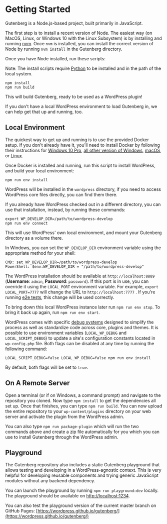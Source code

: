 # Getting Started

Gutenberg is a Node.js-based project, built primarily in JavaScript.

The first step is to install a recent version of Node. The easiest way (on MacOS, Linux, or Windows 10 with the Linux Subsystem) is by installing and running [nvm]. Once `nvm` is installed, you can install the correct version of Node by running `nvm install` in the Gutenberg directory.

Once you have Node installed, run these scripts:

Note: The install scripts require [Python](https://www.python.org/) to be installed and in the path of the local system.

```
npm install
npm run build
```

This will build Gutenberg, ready to be used as a WordPress plugin!

If you don't have a local WordPress environment to load Gutenberg in, we can help get that up and running, too.

## Local Environment

The quickest way to get up and running is to use the provided Docker setup. If you don't already have it, you'll need to install Docker by following their instructions for [Windows 10 Pro](https://docs.docker.com/docker-for-windows/install/), [all other version of Windows](https://docs.docker.com/toolbox/toolbox_install_windows/), [macOS](https://docs.docker.com/docker-for-mac/install/), or [Linux](https://docs.docker.com/v17.12/install/linux/docker-ce/ubuntu/#install-using-the-convenience-script).

Once Docker is installed and running, run this script to install WordPress, and build your local environment:

```
npm run env install
```

WordPress will be installed in the `wordpress` directory, if you need to access WordPress core files directly, you can find them there.

If you already have WordPress checked out in a different directory, you can use that installation, instead, by running these commands:

```
export WP_DEVELOP_DIR=/path/to/wordpress-develop
npm run env connect
```

This will use WordPress' own local environment, and mount your Gutenberg directory as a volume there.

In Windows, you can set the `WP_DEVELOP_DIR` environment variable using the appropriate method for your shell:

    CMD: set WP_DEVELOP_DIR=/path/to/wordpress-develop
    PowerShell: $env:WP_DEVELOP_DIR = "/path/to/wordpress-develop"

The WordPress installation should be available at `http://localhost:8889` (**Username**: `admin`, **Password**: `password`).
If this port is in use, you can override it using the `LOCAL_PORT` environment variable. For example, `export LOCAL_PORT=7777` will change the URL to `http://localhost:7777` . If you're running [e2e tests](/docs/contributors/testing-overview.md#end-to-end-testing), this change will be used correctly.

To bring down this local WordPress instance later run `npm run env stop`. To bring it back up again, run `npm run env start`.

WordPress comes with specific [debug systems](https://wordpress.org/support/article/debugging-in-wordpress/) designed to simplify the process as well as standardize code across core, plugins and themes. It is possible to use environment variables (`LOCAL_WP_DEBUG` and `LOCAL_SCRIPT_DEBUG`) to update a site's configuration constants located in `wp-config.php` file. Both flags can be disabled at any time by running the following command:
```
LOCAL_SCRIPT_DEBUG=false LOCAL_WP_DEBUG=false npm run env install
```
By default, both flags will be set to `true`.

## On A Remote Server

Open a terminal (or if on Windows, a command prompt) and navigate to the repository you cloned. Now type `npm install` to get the dependencies all set up. Once that finishes, you can type `npm run build`. You can now upload the entire repository to your `wp-content/plugins` directory on your web server and activate the plugin from the WordPress admin.

You can also type `npm run package-plugin` which will run the two commands above and create a zip file automatically for you which you can use to install Gutenberg through the WordPress admin.

[npm]: https://www.npmjs.com/
[nvm]: https://github.com/creationix/nvm

## Playground

The Gutenberg repository also includes a static Gutenberg playground that allows testing and developing in a WordPress-agnostic context. This is very helpful for developing reusable components and trying generic JavaScript modules without any backend dependency.

You can launch the playground by running `npm run playground:dev` locally. The playground should be available on [http://localhost:1234](http://localhost:1234).

You can also test the playground version of the current master branch on GitHub Pages: [https://wordpress.github.io/gutenberg/](https://wordpress.github.io/gutenberg/)
